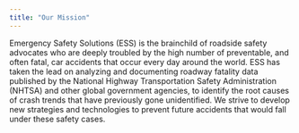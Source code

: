 ```yaml
---
title: "Our Mission"
---
```


Emergency Safety Solutions (ESS) is the brainchild of roadside safety advocates who 
are deeply troubled by the high number of preventable, and often fatal, car accidents 
that occur every day around the world. ESS has taken the lead on analyzing and documenting
roadway fatality data published by the National Highway Transportation Safety 
Administration (NHTSA) and other global government agencies, to identify the root causes 
of crash trends that have previously gone unidentified. We strive to develop new 
strategies and technologies to prevent future accidents that would fall under these 
safety cases.
